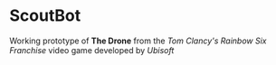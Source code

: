 # ScoutBot
Working prototype of **The Drone** from the _Tom Clancy's Rainbow Six Franchise_ video game developed by _Ubisoft_
